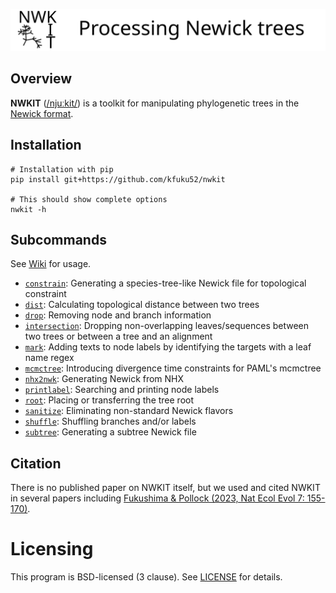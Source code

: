 ![](logo/logo_nwkit_large.svg)

## Overview
**NWKIT** ([/njuːkit/](http://ipa-reader.xyz/?text=nju%CB%90kit&voice=Joanna)) is a toolkit for manipulating phylogenetic trees in the [Newick format](https://en.wikipedia.org/wiki/Newick_format). 

## Installation
```
# Installation with pip
pip install git+https://github.com/kfuku52/nwkit

# This should show complete options
nwkit -h 
```

## Subcommands
See [Wiki](https://github.com/kfuku52/nwkit/wiki) for usage.

- [`constrain`](https://github.com/kfuku52/nwkit/wiki/nwkit-constrain): Generating a species-tree-like Newick file for topological constraint
- [`dist`](https://github.com/kfuku52/nwkit/wiki/nwkit-dist): Calculating topological distance between two trees
- [`drop`](https://github.com/kfuku52/nwkit/wiki/nwkit-drop): Removing node and branch information
- [`intersection`](https://github.com/kfuku52/nwkit/wiki/nwkit-intersection): Dropping non-overlapping leaves/sequences between two trees or between a tree and an alignment
- [`mark`](https://github.com/kfuku52/nwkit/wiki/nwkit-mark): Adding texts to node labels by identifying the targets with a leaf name regex
- [`mcmctree`](https://github.com/kfuku52/nwkit/wiki/nwkit-mcmctree): Introducing divergence time constraints for PAML's mcmctree
- [`nhx2nwk`](https://github.com/kfuku52/nwkit/wiki/nwkit-nhx2nwk): Generating Newick from NHX
- [`printlabel`](https://github.com/kfuku52/nwkit/wiki/nwkit-printlabel): Searching and printing node labels
- [`root`](https://github.com/kfuku52/nwkit/wiki/nwkit-root): Placing or transferring the tree root
- [`sanitize`](https://github.com/kfuku52/nwkit/wiki/nwkit-sanitize): Eliminating non-standard Newick flavors
- [`shuffle`](https://github.com/kfuku52/nwkit/wiki/nwkit-shuffle): Shuffling branches and/or labels
- [`subtree`](https://github.com/kfuku52/nwkit/wiki/nwkit-subtree): Generating a subtree Newick file

## Citation
There is no published paper on NWKIT itself, but we used and cited NWKIT in several papers including [Fukushima & Pollock (2023, Nat Ecol Evol 7: 155-170)](https://www.nature.com/articles/s41559-022-01932-7).

# Licensing
This program is BSD-licensed (3 clause). See [LICENSE](LICENSE) for details.

